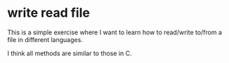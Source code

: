 # write read file

This is a simple exercise where I want to learn how to read/write to/from a file
in different languages.

I think all methods are similar to those in C.
